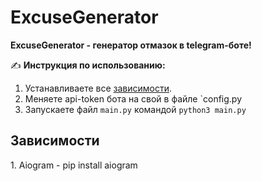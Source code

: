 # ExcuseGenerator
**ExcuseGenerator - генератор отмазок в telegram-боте!**

:writing_hand: **Инструкция по использованию:**
1. Устанавливаете все [зависимости](https://github.com/BeanDx/ExcuseGenerator/edit/main/README.md#%D0%B7%D0%B0%D0%B2%D0%B8%D1%81%D0%B8%D0%BC%D0%BE%D1%81%D1%82%D0%B8).
2. Меняете api-token бота на свой в файле `config.py
3. Запускаете файл `main.py` командой `python3 main.py`

<h2>Зависимости</h2>
1. Aiogram - pip install aiogram
